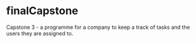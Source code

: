 # finalCapstone
Capstone 3 - a programme for a company to keep a track of tasks and the users they are assigned to. 
